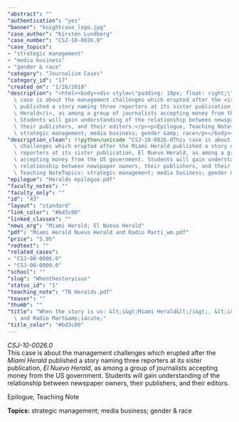 ```yaml
---
"abstract": ""
"authentication": "yes"
"banner": "knightcase_logo.jpg"
"case_author": "Kirsten Lundberg"
"case_number": "CSJ-10-0026.0"
"case_topics":
- "strategic management"
- "media business"
- "gender & race"
"category": "Journalism Cases"
"category_id": "17"
"created_on": "1/26/2010"
"description": "<html><body><div style=\"padding: 10px; float: right;\"></div><p><i>CSJ-10-0026.0</i><br/>This\
  \ case is about the management challenges which erupted after the <i>Miami Herald</i>\
  \ published a story naming three reporters at its sister publication, <i>El Nuevo\
  \ Herald</i>, as among a group of journalists accepting money from the US government.\
  \ Students will gain understanding of the relationship between newspaper owners,\
  \ their publishers, and their editors.</p><p>Epilogue, Teaching Note</p><p><b>Topics:</b>\
  \ strategic management; media business; gender &amp; race</p></body></html>"
"description_clean": !!python/unicode "CSJ-10-0026.0This case is about the management\
  \ challenges which erupted after the Miami Herald published a story naming three\
  \ reporters at its sister publication, El Nuevo Herald, as among a group of journalists\
  \ accepting money from the US government. Students will gain understanding of the\
  \ relationship between newspaper owners, their publishers, and their editors.Epilogue,\
  \ Teaching NoteTopics: strategic management; media business; gender & race"
"epilogue": "Heralds epilogue.pdf"
"faculty_notes": ""
"faculty_only": ""
"id": "43"
"layout": "standard"
"link_color": "#bd3c00"
"linked_classes": ""
"news_org": "Miami Herald; El Nuevo Herald"
"pdf": "Miami Herald Nuevo Herald and Radio Marti_wm.pdf"
"price": "5.95"
"redtext": ""
"related_cases":
- "CSJ-08-0006.0"
- "CSJ-08-0009.0"
"school": ""
"slug": "Whenthestoryisus"
"status_id": "1"
"teaching_note": "TN Heralds.pdf"
"teaser": ""
"thumb": ""
"title": "When the story is us: &lt;i&gt;Miami Herald&lt;/i&gt;, &lt;i&gt;Nuevo Herald&lt;/i&gt;\
  \ and Radio Mart&amp;iacute;"
"title_color": "#bd3c00"
---
```

<html><body><div style="padding: 10px; float: right;"></div><p><i>CSJ-10-0026.0</i><br/>This case is about the management challenges which erupted after the <i>Miami Herald</i> published a story naming three reporters at its sister publication, <i>El Nuevo Herald</i>, as among a group of journalists accepting money from the US government. Students will gain understanding of the relationship between newspaper owners, their publishers, and their editors.</p><p>Epilogue, Teaching Note</p><p><b>Topics:</b> strategic management; media business; gender &amp; race</p></body></html>
